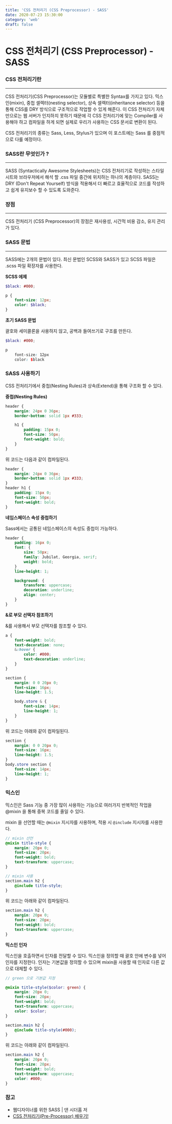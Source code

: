 ```yaml
---
title: 'CSS 전처리기 (CSS Preprocessor) - SASS'
date: 2020-07-23 15:30:00
category: 'web'
draft: false
---
```


CSS 전처리기 (CSS Preprocessor) - SASS
========================

### CSS 전처리기란
---

CSS 전처리기(CSS Preprocessor)는 모듈별로 특별한 Syntax를 가지고 있다. 믹스인(mixin), 중첩 셀렉터(nesting selector), 상속 셀렉터(inheritance selector) 등을 통해 CSS를 DRY 방식으로 구조적으로 작업할 수 있게 해준다. 이 CSS 전처리기 자체만으로는 웹 서버가 인지하지 못하기 때문에 각 CSS 전처리기에 맞는 Compiler를 사용해야 하고 컴파일을 하게 되면 실제로 우리가 사용하는 CSS 문서로 변환이 된다.

CSS 전처리기의 종류는 Sass, Less, Stylus가 있으며 이 포스트에는 Sass 를 중점적으로 다룰 예정이다.

### SASS란 무엇인가 ?

---

SASS (Syntactically Awesome Stylesheets)는 CSS 전처리기로 작성하는 스타일시트와 브라우저에서 해석 할 .css 파일 중간에 위치하는 하나의 계층이다. SASS는 DRY (Don't Repeat Yourself) 방식을 적용해서 더 빠르고 효율적으로 코드를 작성하고 쉽게 유지보수 할 수 있도록 도와준다.

### 장점

---

CSS 전처리기 (CSS Preprocessor)의 장점은 재사용성, 시간적 비용 감소, 유지 관리가 있다.


### SASS 문법

---

SASS에는 2개의 문법이 있다. 최신 문법인 SCSS와 SASS가 있고 SCSS 파일은 .scss 파일 확장자를 사용한다.

**SCSS 에제**

```scss
$black: #000;

p {
    font-size: 12px;
    color: $black;
}
```

**초기 SASS 문법**

괄호와 세미콜론을 사용하지 않고, 공백과 들여쓰기로 구조를 만든다. 

```scss
$black: #000;

p
    font-size: 12px
    color: $black
```


### SASS 사용하기

CSS 전처리기에서 중첩(Nesting Rules)과 상속(Extend)을 통해 구조화 할 수 있다.

**중첩(Nesting Rules)**

```scss
header {
    margin: 24px 0 36px;
    border-bottom: solid 1px #333;

    h1 {
        padding: 15px 0;
        font-size: 50px;
        font-weight: bold;
    }   
}
```

위 코드는 다음과 같이 컴파일된다.

```scss
header {
    margin: 24px 0 36px;
    border-bottom: solid 1px #333;
}
header h1 {
    padding: 15px 0;
    font-size: 50px;
    font-weight: bold;
}   
```
**네임스페이스 속성 중첩하기**

Sass에서는 공통된 네임스페이스의 속성도 중첩이 가능하다.

```scss
header {
    padding: 16px 0;
    font: {
        size: 50px;
        family: Jubilat, Georgia, serif;
        weight: bold;
    }
    line-height: 1;

    background: {
        transform: uppercase;
        decoration: underline;
        align: center;
    }
}
```

**&로 부모 선택자 참조하기**

&를 사용해서 부모 선택자를 참조할 수 있다.

```scss
a {
    font-weight: bold;
    text-decoration: none;
    &:hover {
        color: #000;
        text-decoration: underline;
    }
}
```

```scss
section {
    margin: 0 0 20px 0;
    font-size: 16px;
    line-height: 1.5;

    body.store & {
        font-size: 14px;
        line-height: 1;
    }
}
```

위 코드는 아래와 같이 컴파일된다.

```scss
section {
    margin: 0 0 20px 0;
    font-size: 16px;
    line-height: 1.5;
}
body.store section {
    font-size: 14px;
    line-height: 1;
}
```

### 믹스인
믹스인은 Sass 기능 중 가장 많이 사용하는 기능으로 여러가지 반복적인 작업을 @mixin 을 통해 중복 코드를 줄일 수 있다.

mixin 을 선언할 때는 `@mixin` 지시자를 사용하며, 적용 시 `@include` 지시자를 사용한다.

```scss
// mixin 선언
@mixin title-style {
    margin: 20px 0;
    font-size: 20px;
    font-weight: bold;
    text-transform: uppercase;
}

// mixin 사용
section.main h2 {
    @include title-style;
}
```

위 코드는 아래와 같이 컴파일된다.

```scss
section.main h2 {
    margin: 20px 0;
    font-size: 20px;
    font-weight: bold;
    text-transform: uppercase;
}
```

**믹스인 인자**

믹스인을 호출하면서 인자를 전달할 수 있다. 믹스인을 정의할 때 괄호 안에 변수를 넣어 인자를 지정한다. 인자는 기본값을 정의할 수 있으며 mixin을 사용할 때 인자로 다른 값으로 대체할 수 있다.
```scss
// green 으로 기본값 지정

@mixin title-style($color: green) {
    margin: 20px 0;
    font-size: 20px;
    font-weight: bold;
    text-transform: uppercase;
    color: $color;
}

section.main h2 {
    @include title-style(#000);
}
```

위 코드는 아래와 같이 컴파일된다.

```scss
section.main h2 {
    margin: 20px 0;
    font-size: 20px;
    font-weight: bold;
    text-transform: uppercase;
    color: #000;
}
```

### 참고
- 웹디자이너를 위한 SASS | 댄 시더홈 저
- [CSS 전처리기(Pre-Processor) 배우기!](https://kdydesign.github.io/2019/05/12/css-preprocessor/)